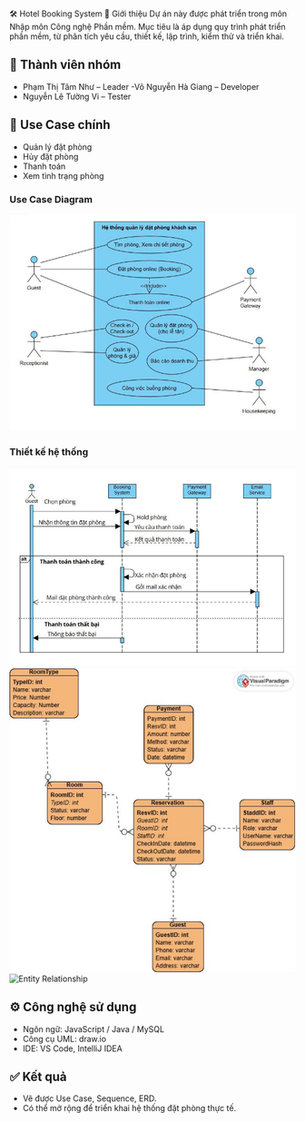 🛠️ Hotel Booking System
📌 Giới thiệu
Dự án này được phát triển trong môn Nhập môn Công nghệ Phần mềm.
Mục tiêu là áp dụng quy trình phát triển phần mềm, từ phân tích yêu cầu, thiết kế, lập trình, kiểm thử và triển khai.
## 👥 Thành viên nhóm
- Phạm Thị Tâm Như – Leader
-Võ Nguyễn Hà Giang – Developer
- Nguyễn Lê Tường Vi – Tester

## 🎯 Use Case chính
- Quản lý đặt phòng
- Hủy đặt phòng
- Thanh toán
- Xem tình trạng phòng

### Use Case Diagram
![Use Case Diagram](usecase.jpg)

### Thiết kế hệ thống
![Sequence Diagram](sequence.jpg)  
![ERD Diagram](ERD.jpg)  
![Entity Relationship](entity.jpg)

## ⚙️ Công nghệ sử dụng
- Ngôn ngữ: JavaScript / Java / MySQL
- Công cụ UML: draw.io
- IDE: VS Code, IntelliJ IDEA

## ✅ Kết quả
- Vẽ được Use Case, Sequence, ERD.  
- Có thể mở rộng để triển khai hệ thống đặt phòng thực tế.
